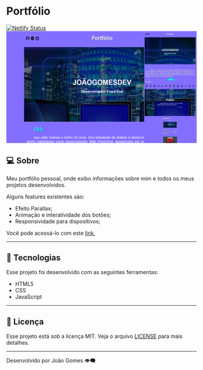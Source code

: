 # Portfólio
[![Netlify Status](https://api.netlify.com/api/v1/badges/1c35547a-f0a8-40ec-b439-ae5f327f0a2f/deploy-status)](https://app.netlify.com/sites/joaogomesdev/deploys)
![img](./img/responsividade.png)
## **💻 Sobre**

Meu portfólio pessoal, onde exibo informações sobre mim e todos os meus projetos desenvolvidos.

Alguns features existentes são:

- Efeito Parallax;
- Animação e interatividade dos botões;
- Responsividade para dispositivos;

Você pode acessá-lo com este [link.](https://joaogomesdev.netlify.app/)

---

## **🚀 Tecnologias**

Esse projeto foi desenvolvido com as seguintes ferramentas:

- HTML5
- CSS
- JavaScript

---

## **📝 Licença**

Esse projeto está sob a licença MIT. Veja o arquivo [LICENSE](https://github.com/birobirobiro/nlw-heat-origin-v2/blob/main/.github/LICENSE.md) para mais detalhes.

---

Desenvolvido  por João Gomes 👁️‍🗨️

